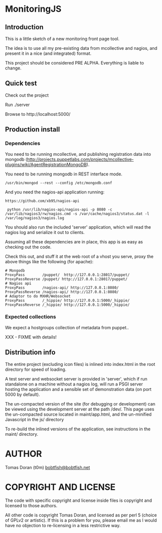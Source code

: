 # MonitoringJS

## Introduction

This is a little sketch of a new monitoring front page tool.

The idea is to use all my pre-existing data from mcollective and nagios,
and present it in a nice (and integrated) format.

This project should be considered PRE ALPHA. Everything is liable to
change.

## Quick test

Check out the project

Run ./server

Browse to http://localhost:5000/

## Production install

### Dependencies

You need to be running mcollective, and publishing registration data into
mongodb (http://projects.puppetlabs.com/projects/mcollective-plugins/wiki/AgentRegistrationMongoDB).

You need to be running mongodb in REST interface mode.

    /usr/bin/mongod --rest --config /etc/mongodb.conf

And you need the nagios-api application running:

    https://github.com/xb95/nagios-api

     python /usr/lib/nagios-api/nagios-api -p 8080 -c /var/lib/nagios3/rw/nagios.cmd -s /var/cache/nagios3/status.dat -l /var/log/nagios3/nagios.log

You should also run the included 'server' application, which will read the
nagios log and serialize it out to clients.

Assuming all these dependencies are in place, this app is as easy as
checking out the code.

Check this out, and stuff it at the web root of a vhost you serve, proxy
the above things like the following (for apache):

    # Mongodb
    ProxyPass        /puppet/  http://127.0.0.1:28017/puppet/
    ProxyPassReverse /puppet/ http://127.0.0.1:28017/puppet/
    # Nagios api
    ProxyPass        /nagios-api/ http://127.0.0.1:8080/
    ProxyPassReverse /nagios-api/ http://127.0.0.1:8080/
    # Adaptor to do MXHR/Websocket
    ProxyPass        /_hippie/ http://127.0.0.1:5000/_hippie/
    ProxyPassReverse /_hippie/ http://127.0.0.1:5000/_hippie/

### Expected collections

We expect a hostgroups collection of metadata from puppet..

XXX - FIXME with details!

## Distribution info

The entire project (excluding icon files) is inlined into index.html
in the root directory for speed of loading.

A test server and websocket server is provided in 'server', which if run
standalone on a machine without a nagios log, will run a PSGI server
hosting the application and a sensible set of demonstration data (on port
5000 by default).

The un-compacted version of the site (for debugging or development) can be viewed
using the development server at the path /dev/. This page uses the un-compacted
source located in maint/app.html, and the un-minified Javascript in the js/ directory

To re-build the inlined versions of the application, see instructions in the maint/
directory.

# AUTHOR

Tomas Doran (t0m) <bobtfish@bobtfish.net>

# COPYRIGHT AND LICENSE

The code with specific copyright and license inside files is copyright
and licensed to those authors.

All other code is copyright Tomas Doran, and licensed as per perl 5
(choice of GPLv2 or artistic). If this is a problem for you, please email
me as I would have no objection to re-licensing in a less restrictive way.

